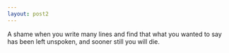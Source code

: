 ```yaml
---
layout: post2
---
```


A shame when you write many lines and find that what you wanted to say has been left unspoken,
and sooner still you will die.
